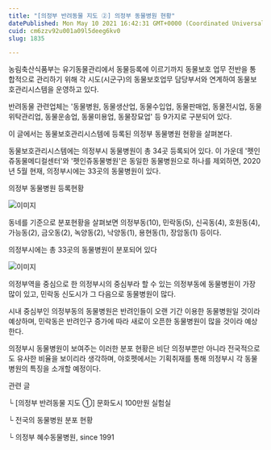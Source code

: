 ```yaml
---
title: "[의정부 반려동물 지도 ②] 의정부 동물병원 현황"
datePublished: Mon May 10 2021 16:42:31 GMT+0000 (Coordinated Universal Time)
cuid: cm6zzv92u001a09l5deeg6kv0
slug: 1835

---
```



농림축산식품부는 유기동물관리에서 동물등록에 이르기까지 동물보호 업무 전반을 통합적으로 관리하기 위해 각 시도(시군구)의 동물보호업무 담당부서와 연계하여 동물보호관리시스템을 운영하고 있다.

반려동물 관련업체는 '동물병원, 동물생산업, 동물수입업, 동물판매업, 동물전시업, 동물위탁관리업, 동물운송업, 동물미용업, 동물장묘업' 등 9가지로 구분되어 있다.

이 글에서는 동물보호관리시스템에 등록된 의정부 동물병원 현황을 살펴본다.

동물보호관리시스템에는 의정부시 동물병원이 총 34곳 등록되어 있다. 이 가운데 '펫인쥬동물메디컬센터'와 '펫인쥬동물병원'은 동일한 동물병원으로 하나를 제외하면, 2020년 5월 현재, 의정부시에는 33곳의 동물병원이 있다.

의정부 동물병원 등록현황

![이미지](https://cdn.hashnode.com/res/hashnode/image/upload/v1739248861221/41d483b1-6e89-4fd1-b154-c4e73b69a28e.png)

동네를 기준으로 분포현황을 살펴보면 의정부동(10), 민락동(5), 신곡동(4), 호원동(4), 가능동(2), 금오동(2), 녹양동(2), 낙양동(1), 용현동(1), 장암동(1) 등이다.

의정부시에는 총 33곳의 동물병원이 분포되어 있다

![이미지](https://cdn.hashnode.com/res/hashnode/image/upload/v1739248863483/c0613d7e-7b6c-4819-9a61-3f9f528307b1.jpeg)

의정부역을 중심으로 한 의정부시의 중심부라 할 수 있는 의정부동에 동물병원이 가장 많이 있고, 민락동 신도시가 그 다음으로 동물병원이 많다.

시내 중심부인 의정부동의 동물병원은 반려인들이 오랜 기간 이용한 동물병원일 것이라 예상하며, 민락동은 반려인구 증가에 따라 새로이 오픈한 동물병원이 많을 것이라 예상한다.

의정부시 동물병원이 보여주는 이러한 분포 현황은 비단 의정부뿐만 아니라 전국적으로도 유사한 비율을 보이리라 생각하며, 야호펫에서는 기획취재를 통해 의정부시 각 동물병원의 특징을 소개할 예정이다.

관련 글

└ [의정부 반려동물 지도 ①] 문화도시 100만원 실험실

└ 전국의 동물병원 분포 현황

└ 의정부 혜수동물병원, since 1991